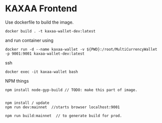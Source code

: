 # KAXAA Frontend





Use dockerfile to build the image.

```
docker build . -t kaxaa-wallet-dev:latest
```

and run container using

```
docker run -d --name kaxaa-wallet -v ${PWD}:/root/MultiCurrencyWallet -p 9001:9001 kaxaa-wallet-dev:latest
```

ssh 

```
docker exec -it kaxaa-wallet bash

```


NPM things

```
npm install node-gyp-build // TODO: make this part of image.


npm install / update
npm run dev:mainnet  //starts browser localhost:9001

npm run build:mainnet  // to generate build for prod.
```

